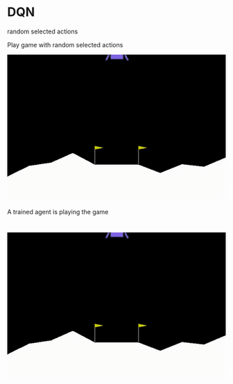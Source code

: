 # DQN


random selected actions

Play game with random selected actions

![Random selected actions](video/random_action.gif)

A trained agent is playing the game

![Trained Agent](video/trained_agent.gif)
=======
